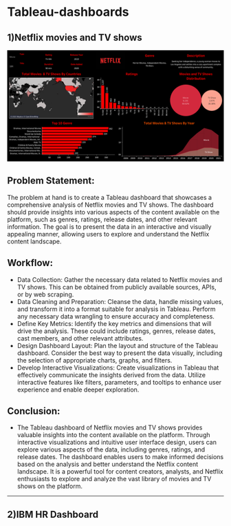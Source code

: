 # Tableau-dashboards

## 1)Netflix movies and TV shows

![Netflix Movies and TV Shows](https://github.com/hemantbuchade/Tableau-dashboards/blob/main/Netflix%20movies%20and%20TV%20shows.png)

## Problem Statement:
The problem at hand is to create a Tableau dashboard that showcases a comprehensive analysis of Netflix movies and TV shows. The dashboard should provide insights into various aspects of the content available on the platform, such as genres, ratings, release dates, and other relevant information. The goal is to present the data in an interactive and visually appealing manner, allowing users to explore and understand the Netflix content landscape.

## Workflow:

- Data Collection: Gather the necessary data related to Netflix movies and TV shows. This can be obtained from publicly available sources, APIs, or by web scraping.
- Data Cleaning and Preparation: Cleanse the data, handle missing values, and transform it into a format suitable for analysis in Tableau. Perform any necessary data wrangling to ensure accuracy and completeness.
- Define Key Metrics: Identify the key metrics and dimensions that will drive the analysis. These could include ratings, genres, release dates, cast members, and other relevant attributes.
- Design Dashboard Layout: Plan the layout and structure of the Tableau dashboard. Consider the best way to present the data visually, including the selection of appropriate charts, graphs, and filters.
- Develop Interactive Visualizations: Create visualizations in Tableau that effectively communicate the insights derived from the data. Utilize interactive features like filters, parameters, and tooltips to enhance user experience and enable deeper exploration.

## Conclusion:

- The Tableau dashboard of Netflix movies and TV shows provides valuable insights into the content available on the platform. Through interactive visualizations and intuitive user interface design, users can explore various aspects of the data, including genres, ratings, and release dates. The dashboard enables users to make informed decisions based on the analysis and better understand the Netflix content landscape. It is a powerful tool for content creators, analysts, and Netflix enthusiasts to explore and analyze the vast library of movies and TV shows on the platform.

-----------------------------------------------------------------------------------------------

## 2)IBM HR Dashboard
